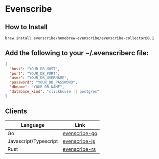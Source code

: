 # Evenscribe

## How to Install

`brew install evenscribe/homebrew-evenscribe/evenscribe-collector@0.1`

## Add the following to your ~/.evenscriberc file:

```json
{
  "host": "YOUR_DB_HOST",
  "port": "YOUR_DB_PORT",
  "user": "YOUR_DB_USERNAME",
  "password": "YOUR_DB_PASSWORD",
  "dbname": "YOUR_DB_NAME",
  "database_kind": "clickhouse || postgres"
}
```

## Clients

|Language|Link|
|---|--|
|Go|[evenscribe-go](https://github.com/evenscribe/evenscribe-go)|
|Javascript/Typescript|[evenscribe-js](https://github.com/evenscribe/evenscribe-js)|
|Rust|[evenscribe-rs](https://github.com/evenscribe/Olympus.rs)|
